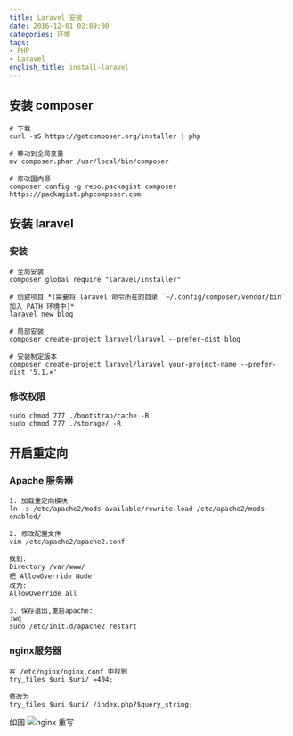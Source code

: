 ```yaml
---
title: Laravel 安装
date: 2016-12-01 02:09:00
categories: 环境
tags:
- PHP
- Laravel
english_title: install-laravel
---
```

## 安装 composer

    # 下载
    curl -sS https://getcomposer.org/installer | php

    # 移动到全局变量
    mv composer.phar /usr/local/bin/composer

    # 修改国内源
    composer config -g repo.packagist composer https://packagist.phpcomposer.com


## 安装 laravel

### 安装
    # 全局安装
    composer global require "laravel/installer"

    # 创建项目 *(需要将 laravel 命令所在的目录 `~/.config/composer/vendor/bin` 加入 PATH 环境中)*
    laravel new blog

    # 局部安装
    composer create-project laravel/laravel --prefer-dist blog

    # 安装制定版本
    composer create-project laravel/laravel your-project-name --prefer-dist '5.1.×'

### 修改权限
    sudo chmod 777 ./bootstrap/cache -R
    sudo chmod 777 ./storage/ -R


## 开启重定向

### Apache 服务器
    1. 加载重定向模块
    ln -s /etc/apache2/mods-available/rewrite.load /etc/apache2/mods-enabled/

    2. 修改配置文件
    vim /etc/apache2/apache2.conf

    找到:
    Directory /var/www/
    把 AllowOverride Node
    改为:
    AllowOverride all

    3. 保存退出,重启apache:
    :wq
    sudo /etc/init.d/apache2 restart

### nginx服务器

    在 /etc/nginx/nginx.conf 中找到
    try_files $uri $uri/ =404;

    修改为
    try_files $uri $uri/ /index.php?$query_string;

如图
![nginx 重写](nginx_rewrite.png)

